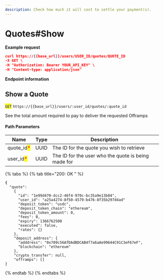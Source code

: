 ```yaml
---
description: Check how much it will cost to settle your payment(s).
---
```


# Quotes#Show

**Example request**

```json
curl https://{{base_url}}/users/USER_ID/quotes/QUOTE_ID
-X GET \
-H "Authorization: Bearer YOUR_API_KEY" \
-H "Content-type: application/json"
```

**Endpoint information**

## Show a Quote

<mark style="color:blue;">`GET`</mark> `https://{{base_url}}/users/:user_id/quotes/:quote_id`

See the total amount required to pay to deliver the requested Offramps

#### Path Parameters

| Name                                        | Type | Description                                         |
| ------------------------------------------- | ---- | --------------------------------------------------- |
| quote\_id<mark style="color:red;">\*</mark> | UUID | The ID for the quote you wish to retrieve           |
| user\_id<mark style="color:red;">\*</mark>  | UUID | The ID for the user who the quote is being made for |

{% tabs %}
{% tab title="200: OK " %}
<pre class="language-json"><code class="lang-json"><strong>{ 
</strong>  "quote":
    {
      "id": "1e99d470-dcc2-46f4-970c-bc35a9e13b84",
      "user_id": "a25a4274-8f50-4579-b476-8f35b297d4ad"
      "deposit_token": "usdc",
      "deposit_token_chain": "ethereum",
      "deposit_token_amount": 0,
      "fees": 0,
      "expiry": 1366762500
      "executed": false,
      "rates": {}
    },
    "deposit_address": {
      "adddress": "0x709c56AfDAdBDCAB4f7a6aAe99644C91C3eF67eF",
      "blockchain": "ethereum"
    },
    "crypto_transfer": null,
    "offramps": []
}
</code></pre>
{% endtab %}
{% endtabs %}
